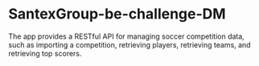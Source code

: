 # SantexGroup-be-challenge-DM

The app provides a RESTful API for managing soccer competition data, such as importing a competition, retrieving players, retrieving teams, and retrieving top scorers.
